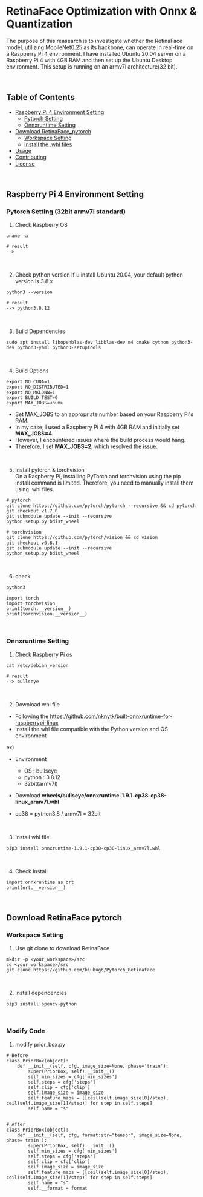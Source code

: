 # RetinaFace Optimization with Onnx & Quantization
The purpose of this reasearch is to investigate whether the RetinaFace model, utilizing MobileNet0.25 as its backbone, can operate in real-time on a Raspberry Pi 4 environment.
I have installed Ubuntu 20.04 server on a Raspberry Pi 4 with 4GB RAM and then set up the Ubuntu Desktop environment. This setup is running on an armv7l architecture(32 bit).

<br/>

## Table of Contents
- [Raspberry Pi 4 Environment Setting](#raspberry-pi-4-environment-setting)
  - [Pytorch Setting](#pytorch-setting-32bit-armv7l-standard)
  - [Onnxruntime Setting](#onnxruntime-setting)
- [Download RetinaFace_pytorch](#download-retinaface-pytorch)
  - [Workspace Setting](#workspace-setting)
  - [Install the .whl files](#install-the-whl-files)
- [Usage](#usage)
- [Contributing](#contributing)
- [License](#license)

<br/>

## Raspberry Pi 4 Environment Setting
### Pytorch Setting (32bit armv7l standard)
1. Check Raspberry OS
```shell
uname -a

# result
-->
```

<br/>

2. Check python version
If u install Ubuntu 20.04, your default python version is 3.8.x 
```shell
python3 --version

# result
--> python3.8.12
```

<br/>

3. Build Dependencies
```shell
sudo apt install libopenblas-dev libblas-dev m4 cmake cython python3-dev python3-yaml python3-setuptools
```

<br/>

4. Build Options
```shell
export NO_CUDA=1
export NO_DISTRIBUTED=1
export NO_MKLDNN=1 
export BUILD_TEST=0
export MAX_JOBS=<num>
```
- Set MAX_JOBS to an appropriate number based on your Raspberry Pi's RAM.
- In my case, I used a Raspberry Pi 4 with 4GB RAM and initially set **MAX_JOBS=4.**
- However, I encountered issues where the build process would hang.
- Therefore, I set **MAX_JOBS=2**, which resolved the issue.

<br/>

5. Install pytorch & torchvision  
On a Raspberry Pi, installing PyTorch and torchvision using the pip install command is limited. Therefore, you need to manually install them using .whl files.
```shell
# pytorch
git clone https://github.com/pytorch/pytorch --recursive && cd pytorch
git checkout v1.7.0
git submodule update --init --recursive
python setup.py bdist_wheel

# torchvision
git clone https://github.com/pytorch/vision && cd vision
git checkout v0.8.1
git submodule update --init --recursive
python setup.py bdist_wheel
```

<br/>

6. check
```shell
python3

import torch
import torchvision
print(torch.__version__)
print(torchvision.__version__)
```

<br/>

### Onnxruntime Setting
1. Check Raspberry Pi os
```shell
cat /etc/debian_version

# result
--> bullseye
```

<br/>

2. Download whl file  
- Following the https://github.com/nknytk/built-onnxruntime-for-raspberrypi-linux
- Install the whl file compatible with the Python version and OS environment
  
ex)
- Environment
  - OS : bullseye
  - python : 3.8.12
  - 32bit(armv7l)
 
- Download **wheels/bullseye/onnxruntime-1.9.1-cp38-cp38-linux_armv7l.whl**
- cp38 = python3.8 / armv7l = 32bit

<br/>

3. Install whl file
```shell
pip3 install onnxruntime-1.9.1-cp38-cp38-linux_armv7l.whl
```

<br/>

4. Check Install
```shell
import onnxruntime as ort
print(ort.__version__)
```

<br/>

## Download RetinaFace pytorch
### Workspace Setting  
1. Use git clone to download RetinaFace
```shell
mkdir -p <your_workspace>/src
cd <your_workspace>/src
git clone https://github.com/biubug6/Pytorch_Retinaface
```

<br/>

2. Install dependencies
```shell
pip3 install opencv-python
```

<br/>

### Modify Code
1. modify prior_box.py
```shell
# Before
class PriorBox(object):
    def __init__(self, cfg, image_size=None, phase='train'):
        super(PriorBox, self).__init__()
        self.min_sizes = cfg['min_sizes']
        self.steps = cfg['steps']
        self.clip = cfg['clip']
        self.image_size = image_size
        self.feature_maps = [[ceil(self.image_size[0]/step), ceil(self.image_size[1]/step)] for step in self.steps]
        self.name = "s"


# After
class PriorBox(object):
    def __init__(self, cfg, format:str="tensor", image_size=None, phase='train'):
        super(PriorBox, self).__init__()
        self.min_sizes = cfg['min_sizes']
        self.steps = cfg['steps']
        self.clip = cfg['clip']
        self.image_size = image_size
        self.feature_maps = [[ceil(self.image_size[0]/step), ceil(self.image_size[1]/step)] for step in self.steps]
        self.name = "s"
        self.__format = format
```

<br/>



